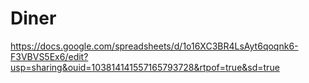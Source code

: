 # Diner
https://docs.google.com/spreadsheets/d/1o16XC3BR4LsAyt6qoqnk6-F3VBVS5Ex6/edit?usp=sharing&ouid=103814141557165793728&rtpof=true&sd=true
